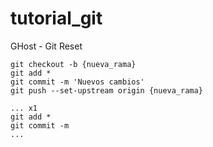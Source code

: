 # tutorial_git

GHost - Git Reset

    git checkout -b {nueva_rama}
    git add *
    git commit -m 'Nuevos cambios'
    git push --set-upstream origin {nueva_rama}
    
    ... x1
    git add *
    git commit -m
    ...

    

